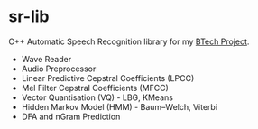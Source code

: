 # sr-lib
C++ Automatic Speech Recognition library for my [BTech Project](https://github.com/theawless/BTech-Project). 

* Wave Reader
* Audio Preprocessor
* Linear Predictive Cepstral Coefficients (LPCC)
* Mel Filter Cepstral Coefficients (MFCC)
* Vector Quantisation (VQ) - LBG, KMeans
* Hidden Markov Model (HMM) - Baum–Welch, Viterbi
* DFA and nGram Prediction
